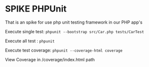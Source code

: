 # SPIKE PHPUnit

That is an spike for use php unit testing framework in our PHP app's

Execute single test: `phpunit --bootstrap src/Car.php tests/CarTest`

Execute all test : `phpunit`

Execute test coverage: `phpunit --coverage-html coverage`

View Coverage in /coverage/index.html path
